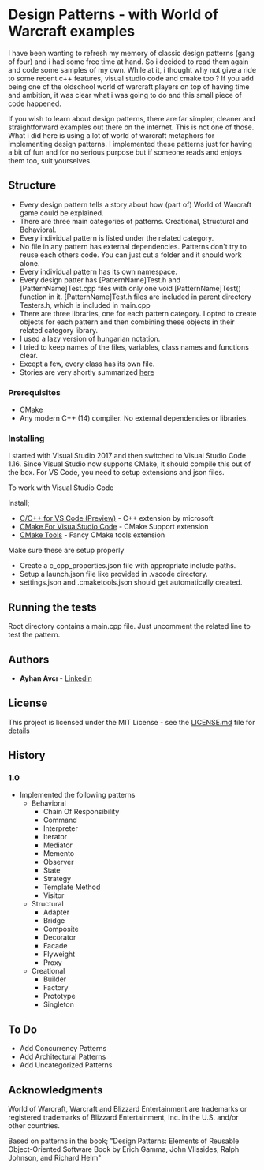 # Design Patterns - with World of Warcraft examples

I have been wanting to refresh my memory of classic design patterns (gang of four) and i had some free time at hand. So i decided to read them again and code some samples of my own. While at it, i thought why not give a ride to some recent c++ features, visual studio code and cmake too ? If you add being one of the oldschool world of warcraft players on top of having time and ambition, it was clear what i was going to do and this small piece of code happened. 

If you wish to learn about design patterns, there are far simpler, cleaner and straightforward examples out there on the internet. This is not one of those. What i did here is using a lot of world of warcraft metaphors for implementing design patterns. 
I implemented these patterns just for having a bit of fun and for no serious purpose but if someone reads and enjoys them too, suit yourselves.

## Structure

* Every design pattern tells a story about how (part of) World of Warcraft game could be explained.
* There are three main categories of patterns. Creational, Structural and Behavioral. 
* Every individual pattern is listed under the related category. 
* No file in any pattern has external dependencies. Patterns don't try to reuse each others code. You can just cut a folder and it should work alone.
* Every individual pattern has its own namespace.
* Every design patter has [PatternName]Test.h and [PatternName]Test.cpp files with only one void [PatternName]Test() function in it. 
[PatternName]Test.h files are included in parent directory Testers.h, which is included in main.cpp
* There are three libraries, one for each pattern category. I opted to create objects for each pattern and then combining these objects in their related category library.
* I used a lazy version of hungarian notation.
* I tried to keep names of the files, variables, class names and functions clear. 
* Except a few, every class has its own file.
* Stories are very shortly summarized [here](STORIES.md)


### Prerequisites

* CMake
* Any modern C++ (14) compiler. No external dependencies or libraries.

### Installing

I started with Visual Studio 2017 and then switched to Visual Studio Code 1.16. Since Visual Studio now supports CMake, it should compile this out of the box. For VS Code, you need to setup extensions and json files.

To work with Visual Studio Code

Install;
* [C/C++ for VS Code (Preview)](https://marketplace.visualstudio.com/items?itemName=ms-vscode.cpptools) - C++ extension by microsoft
* [CMake For VisualStudio Code](https://marketplace.visualstudio.com/items?itemName=twxs.cmake) - CMake Support extension
* [CMake Tools](https://marketplace.visualstudio.com/items?itemName=vector-of-bool.cmake-tools) - Fancy CMake tools extension

Make sure these are setup properly
* Create a c_cpp_properties.json file with appropriate include paths.
* Setup a launch.json file like provided in .vscode directory. 
* settings.json and .cmaketools.json should get automatically created.

## Running the tests

Root directory contains a main.cpp file. Just uncomment the related line to test the pattern. 

## Authors

* **Ayhan Avcı** - [Linkedin](https://www.linkedin.com/in/ayhan-avci-pmp-pmi-acp-1a95365/)

## License

This project is licensed under the MIT License - see the [LICENSE.md](LICENSE.md) file for details

## History
### **1.0**
* Implemented the following patterns
    * Behavioral
        * Chain Of Responsibility
        * Command
        * Interpreter
        * Iterator
        * Mediator
        * Memento
        * Observer
        * State
        * Strategy
        * Template Method
        * Visitor
    * Structural
        * Adapter
        * Bridge
        * Composite
        * Decorator
        * Facade
        * Flyweight
        * Proxy
    * Creational
        * Builder
        * Factory
        * Prototype
        * Singleton
    
## To Do
* Add Concurrency Patterns
* Add Architectural Patterns
* Add Uncategorized Patterns


## Acknowledgments
World of Warcraft, Warcraft and Blizzard Entertainment are trademarks or registered trademarks of Blizzard Entertainment, Inc. in the U.S. and/or other countries.

Based on patterns in the book; 
"Design Patterns: Elements of Reusable Object-Oriented Software Book by Erich Gamma, John Vlissides, Ralph Johnson, and Richard Helm"